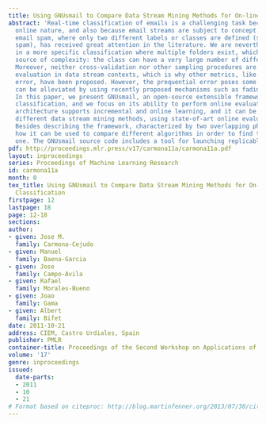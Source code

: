 ```yaml
---
title: Using GNUsmail to Compare Data Stream Mining Methods for On-line Email Classification
abstract: 'Real-time classification of emails is a challenging task because of its
  online nature, and also because email streams are subject to concept drift. Identifying
  email spam, where only two different labels or classes are defined (spam or not
  spam), has received great attention in the literature. We are nevertheless interested
  in a more specific classification where multiple folders exist, which is an additional
  source of complexity: the class can have a very large number of different values.
  Moreover, neither cross-validation nor other sampling procedures are suitable for
  evaluation in data stream contexts, which is why other metrics, like the prequential
  error, have been proposed. However, the prequential error poses some problems, which
  can be alleviated by using recently proposed mechanisms such as fading factors.
  In this paper, we present GNUsmail, an open-source extensible framework for email
  classification, and we focus on its ability to perform online evaluation. GNUsmails
  architecture supports incremental and online learning, and it can be used to compare
  different data stream mining methods, using state-of-art online evaluation metrics.
  Besides describing the framework, characterized by two overlapping phases, we show
  how it can be used to compare different algorithms in order to find the most appropriate
  one. The GNUsmail source code includes a tool for launching replicable experiments.'
pdf: http://proceedings.mlr.press/v17/carmona11a/carmona11a.pdf
layout: inproceedings
series: Proceedings of Machine Learning Research
id: carmona11a
month: 0
tex_title: Using GNUsmail to Compare Data Stream Mining Methods for On-line Email
  Classification
firstpage: 12
lastpage: 18
page: 12-18
sections: 
author:
- given: Jose M.
  family: Carmona-Cejudo
- given: Manuel
  family: Baena-Garcia
- given: Jose
  family: Campo-Avila
- given: Rafael
  family: Morales-Bueno
- given: Joao
  family: Gama
- given: Albert
  family: Bifet
date: 2011-10-21
address: CIEM, Castro Urdiales, Spain
publisher: PMLR
container-title: Proceedings of the Second Workshop on Applications of Pattern Analysis
volume: '17'
genre: inproceedings
issued:
  date-parts:
  - 2011
  - 10
  - 21
# Format based on citeproc: http://blog.martinfenner.org/2013/07/30/citeproc-yaml-for-bibliographies/
---
```

